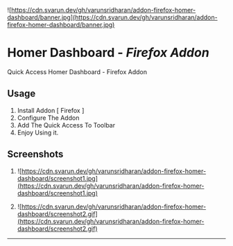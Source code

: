 ![https://cdn.svarun.dev/gh/varunsridharan/addon-firefox-homer-dashboard/banner.jpg](https://cdn.svarun.dev/gh/varunsridharan/addon-firefox-homer-dashboard/banner.jpg)

# Homer Dashboard - ___Firefox Addon___
Quick Access Homer Dashboard - Firefox Addon

## Usage
1. Install Addon [ Firefox ]
2. Configure The Addon
3. Add The Quick Access To Toolbar
4. Enjoy Using it.

## Screenshots
1. ![https://cdn.svarun.dev/gh/varunsridharan/addon-firefox-homer-dashboard/screenshot1.jpg](https://cdn.svarun.dev/gh/varunsridharan/addon-firefox-homer-dashboard/screenshot1.jpg)

2. ![https://cdn.svarun.dev/gh/varunsridharan/addon-firefox-homer-dashboard/screenshot2.gif](https://cdn.svarun.dev/gh/varunsridharan/addon-firefox-homer-dashboard/screenshot2.gif)


---
<!-- START common-footer.mustache -->


<!-- END common-footer.mustache -->